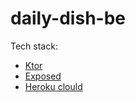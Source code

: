 # daily-dish-be

Tech stack:
- [Ktor](https://github.com/ktorio/ktor)
- [Exposed](https://github.com/JetBrains/Exposed)
- [Heroku clould](heroku.com)
